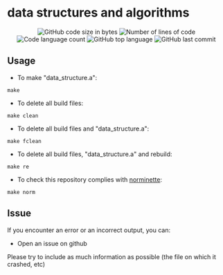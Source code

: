 # data structures and algorithms

<p align="center">
	<img alt="GitHub code size in bytes" src="https://img.shields.io/github/languages/code-size/juwkim/data_structures?color=lightblue" />
	<img alt="Number of lines of code" src="https://img.shields.io/tokei/lines/github/juwkim/data_structures?color=critical" />
	<img alt="Code language count" src="https://img.shields.io/github/languages/count/juwkim/data_structures?color=yellow" />
	<img alt="GitHub top language" src="https://img.shields.io/github/languages/top/juwkim/data_structures?color=blue" />
	<img alt="GitHub last commit" src="https://img.shields.io/github/last-commit/juwkim/data_structures?color=green" />
</p>

## Usage

- To make "data_structure.a":

```
make
```

- To delete all build files:

```
make clean
```

- To delete all build files and "data_structure.a":

```
make fclean
```

- To delete all build files, "data_structure.a" and rebuild:

```
make re
```

- To check this repository complies with [norminette](https://github.com/42School/norminette):

```
make norm
```



## Issue

If you encounter an error or an incorrect output, you can:
 - Open an issue on github
    

Please try to include as much information as possible (the file on which it crashed, etc)
